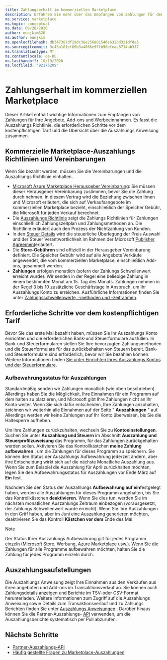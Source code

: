 ```yaml
---
title: Zahlungserhalt im kommerziellen Marketplace
description: Erfahren Sie mehr über das Empfangen von Zahlungen für den Gewinn in der kommerziellen Marketplace-Azure Marketplace. Umfasst Auszahlungs Richtlinien, Auszahlungsstatus-und Auszahlungs Anweisungen.
ms.service: marketplace
ms.topic: conceptual
ms.date: 09/28/2020
author: eunjkim520
ms.author: eunjkim
ms.openlocfilehash: db347387df29dc36e256881546e632bd321dfde5
ms.sourcegitcommit: 3c45a181ef86b3a4866e97fb50efeae8714ab3f7
ms.translationtype: MT
ms.contentlocale: de-DE
ms.lasthandoff: 10/19/2020
ms.locfileid: "92175209"
---
```

# <a name="getting-paid-in-the-commercial-marketplace"></a>Zahlungserhalt im kommerziellen Marketplace

Dieser Artikel enthält wichtige Informationen zum Empfangen von Zahlungen für Ihre Angebote, Add-ons und Werbeeinnahmen. Es fasst die Auszahlungs Richtlinie, die erforderlichen Schritte vor dem kostenpflichtigen Tarif und die Übersicht über die Auszahlungs Anweisung zusammen.

## <a name="commercial-marketplace-payout-policies-and-agreements"></a>Kommerzielle Marketplace-Auszahlungs Richtlinien und Vereinbarungen

Wenn Sie bezahlt werden, müssen Sie die Vereinbarungen und die Auszahlungs Richtlinie einhalten.

- [Microsoft Azure Marketplace Herausgeber Vereinbarung](https://go.microsoft.com/fwlink/p/?LinkID=699560): Sie müssen dieser Herausgeber Vereinbarung zustimmen, bevor Sie die Zahlung durch nehmen. In diesem Vertrag wird die Beziehung zwischen Ihnen und Microsoft erläutert, die sich auf Verkaufsangebote im kommerziellen Marketplace bezieht, einschließlich der Speicher Gebühr, die Microsoft für jeden Verkauf berechnet.
- Die [Auszahlungs Richtlinie](payout-policy-details.md) zeigt die Zahlungs Richtlinien für Zahlungen einschließlich Zahlungszeitplan und Zahlungsmethoden an. Die Richtlinie erläutert auch den Prozess der Nichtzahlung von Kunden.
- In den [Steuer Details](tax-details-marketplace.md) wird die steuerliche Überlegung der Preis Auswahl und der Steuer Verantwortlichkeit im Rahmen der Microsoft [Publisher Agreement](https://go.microsoft.com/fwlink/p/?LinkID=699560)erläutert.
- Die **Store-Gebühren** sind offiziell in der Herausgeber Vereinbarung definiert. Die Speicher Gebühr wird auf alle Angebots Verkäufe angewendet, die vom kommerziellen Marketplace, einschließlich Add-ons, gesammelt werden.
- **Zahlungen** erfolgen monatlich (sofern der Zahlungs Schwellenwert erreicht wurde). Wir senden in der Regel eine beliebige Zahlung in einem bestimmten Monat am 15. Tag des Monats. Zahlungen nehmen in der Regel 3 bis 10 zusätzliche Geschäftstage in Anspruch, um Ihr Auszahlungs Konto zu erreichen. Ausführliche Informationen finden Sie unter [Zahlungsschwellenwerte, -methoden und -zeitrahmen](payment-thresholds-methods-timeframes.md).

## <a name="prerequisite-steps-before-getting-paid"></a>Erforderliche Schritte vor dem kostenpflichtigen Tarif

Bevor Sie das erste Mal bezahlt haben, müssen Sie Ihr Auszahlungs Konto einrichten und die erforderlichen Bank-und Steuerformulare ausfüllen. In Bank-und Steuerformularen stellen Sie Ihre bevorzugten Zahlungsmethoden und die Steuerformulare für das zurückbehalten von Steuern bereit. Bank-und Steuerformulare sind erforderlich, bevor wir Sie bezahlen können. Weitere Informationen finden [Sie unter Einrichten Ihres Auszahlungs Kontos und der Steuerformulare](set-up-your-payout-account.md).

### <a name="payout-hold-status"></a>Aufbewahrungsstatus für Auszahlungen

Standardmäßig senden wir Zahlungen monatlich (wie oben beschrieben). Allerdings haben Sie die Möglichkeit, Ihre Einnahmen für ein Programm auf dem halten zu platzieren, und Microsoft gibt Ihre Zahlungen nicht an Ihr Konto weiter. Wenn Sie sich dafür entscheiden, Ihre Zahlungen anzuhalten, zeichnen wir weiterhin alle Einnahmen auf der Seite " **Auszahlungen** " auf. Allerdings werden wir keine Zahlungen auf Ihr Konto überweisen, bis Sie die Haltesperre aufheben.

Um Ihre Zahlungen zurückzuhalten, wechseln Sie zu **Kontoeinstellungen**. Suchen Sie unter **Auszahlung und Steuern** im Abschnitt **Auszahlung und Steuerprofilzuweisung** das Programm, für das Zahlungen zurückgehalten werden sollen. Aktivieren Sie das Kontrollkästchen **meine Zahlung aufbewahren** , um die Zahlungen für dieses Programm zu speichern. Sie können den Status der Auszahlungs Aufbewahrung jederzeit ändern, aber ihre Entscheidung wirkt sich auf die nächste Monatliche Auszahlung aus. Wenn Sie zum Beispiel die Auszahlung für April zurückhalten möchten, legen Sie den Aufbewahrungsstatus für Auszahlungen vor Ende März auf **Ein** fest.

Nachdem Sie den Status der Auszahlungs **Aufbewahrung auf ein**festgelegt haben, werden alle Auszahlungen für dieses Programm angehalten, bis Sie das Kontrollkästchen **deaktivieren.** Wenn Sie dies tun, werden Sie im nächsten monatlichen Auszahlungs Zeitraum einbezogen (vorausgesetzt, der Zahlungs Schwellenwert wurde erreicht). Wenn Sie Ihre Auszahlungen in den Griff haben, aber im Juni eine Auszahlung generieren möchten, deaktivieren Sie das Kontroll **Kästchen vor dem** Ende des Mai.

>[!Note]
> Der Status Ihrer Auszahlungs Aufbewahrung gilt für jedes Programm einzeln (Microsoft Store, Werbung, Azure Marketplace usw.). Wenn Sie die Zahlungen für alle Programme aufbewahren möchten, halten Sie die Zahlung für jedes Programm einzeln durch.

## <a name="payout-statements"></a>Auszahlungsaufstellungen

Die Auszahlungs Anweisung zeigt Ihre Einnahmen aus den Verkäufen aus ihren angeboten und Add-ons im Transaktionsverlauf an. Sie können auch Zahlungsdetails anzeigen und Berichte im TSV-oder CSV-Format herunterladen. Weitere Informationen zum Zugriff auf die Auszahlungs Anweisung sowie Details zum Transaktionsverlauf und zu Zahlungs Berichten finden Sie unter [Auszahlungs Anweisungen](payout-statement.md) . Darüber hinaus können Sie die Partner-Auszahlungs- [API](https://apidocs.microsoft.com/services/partnerpayouts) verwenden, um die Auszahlungsberichte systematisch per Pull abzurufen.

## <a name="next-steps"></a>Nächste Schritte

- [Partner-Auszahlungs-API](https://apidocs.microsoft.com/services/partnerpayouts)
- [Häufig gestellte Fragen zu Marketplace-Auszahlungen](payout-faq.md)
